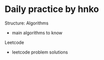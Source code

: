 # Daily practice by hnko
Structure:
Algorithms
- main algorithms to know

Leetcode
- leetcode problem solutions
